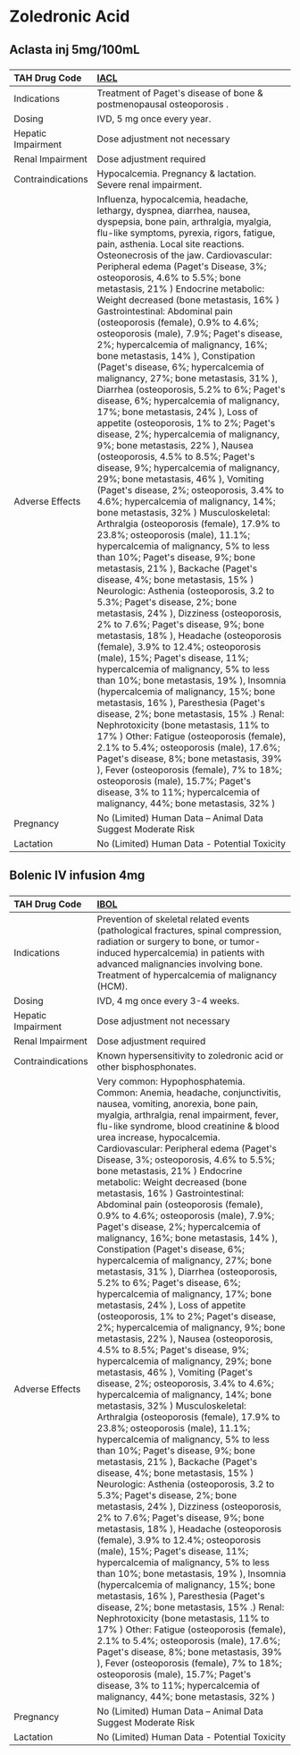 # Zoledronic Acid

## Aclasta inj 5mg/100mL

##### 

| TAH Drug Code      | [IACL](https://www.tahsda.org.tw/drugs/hissearch.php?drug_code=IACL)                                                                                                                                                                                                                                                                                                                                                                                                                                                                                                                                                                                                                                                                                                                                                                                                                                                                                                                                                                                                                                                                                                                                                                                                                                                                                                                                                                                                                                                                                                                                                                                                                                                                                                                                                                                                                                                                                                                                                                                                                                                                                                                                                                                              |
|:-------------------|:------------------------------------------------------------------------------------------------------------------------------------------------------------------------------------------------------------------------------------------------------------------------------------------------------------------------------------------------------------------------------------------------------------------------------------------------------------------------------------------------------------------------------------------------------------------------------------------------------------------------------------------------------------------------------------------------------------------------------------------------------------------------------------------------------------------------------------------------------------------------------------------------------------------------------------------------------------------------------------------------------------------------------------------------------------------------------------------------------------------------------------------------------------------------------------------------------------------------------------------------------------------------------------------------------------------------------------------------------------------------------------------------------------------------------------------------------------------------------------------------------------------------------------------------------------------------------------------------------------------------------------------------------------------------------------------------------------------------------------------------------------------------------------------------------------------------------------------------------------------------------------------------------------------------------------------------------------------------------------------------------------------------------------------------------------------------------------------------------------------------------------------------------------------------------------------------------------------------------------------------------------------|
| Indications        | Treatment of Paget's disease of bone & postmenopausal osteoporosis .                                                                                                                                                                                                                                                                                                                                                                                                                                                                                                                                                                                                                                                                                                                                                                                                                                                                                                                                                                                                                                                                                                                                                                                                                                                                                                                                                                                                                                                                                                                                                                                                                                                                                                                                                                                                                                                                                                                                                                                                                                                                                                                                                                                              |
| Dosing             | IVD, 5 mg once every year.                                                                                                                                                                                                                                                                                                                                                                                                                                                                                                                                                                                                                                                                                                                                                                                                                                                                                                                                                                                                                                                                                                                                                                                                                                                                                                                                                                                                                                                                                                                                                                                                                                                                                                                                                                                                                                                                                                                                                                                                                                                                                                                                                                                                                                        |
| Hepatic Impairment | Dose adjustment not necessary                                                                                                                                                                                                                                                                                                                                                                                                                                                                                                                                                                                                                                                                                                                                                                                                                                                                                                                                                                                                                                                                                                                                                                                                                                                                                                                                                                                                                                                                                                                                                                                                                                                                                                                                                                                                                                                                                                                                                                                                                                                                                                                                                                                                                                     |
| Renal Impairment   | Dose adjustment required                                                                                                                                                                                                                                                                                                                                                                                                                                                                                                                                                                                                                                                                                                                                                                                                                                                                                                                                                                                                                                                                                                                                                                                                                                                                                                                                                                                                                                                                                                                                                                                                                                                                                                                                                                                                                                                                                                                                                                                                                                                                                                                                                                                                                                          |
| Contraindications  | Hypocalcemia. Pregnancy & lactation. Severe renal impairment.                                                                                                                                                                                                                                                                                                                                                                                                                                                                                                                                                                                                                                                                                                                                                                                                                                                                                                                                                                                                                                                                                                                                                                                                                                                                                                                                                                                                                                                                                                                                                                                                                                                                                                                                                                                                                                                                                                                                                                                                                                                                                                                                                                                                     |
| Adverse Effects    | Influenza, hypocalcemia, headache, lethargy, dyspnea, diarrhea, nausea, dyspepsia, bone pain, arthralgia, myalgia, flu-like symptoms, pyrexia, rigors, fatigue, pain, asthenia. Local site reactions. Osteonecrosis of the jaw. Cardiovascular: Peripheral edema (Paget's Disease, 3%; osteoporosis, 4.6% to 5.5%; bone metastasis, 21% ) Endocrine metabolic: Weight decreased (bone metastasis, 16% ) Gastrointestinal: Abdominal pain (osteoporosis (female), 0.9% to 4.6%; osteoporosis (male), 7.9%; Paget's disease, 2%; hypercalcemia of malignancy, 16%; bone metastasis, 14% ), Constipation (Paget's disease, 6%; hypercalcemia of malignancy, 27%; bone metastasis, 31% ), Diarrhea (osteoporosis, 5.2% to 6%; Paget's disease, 6%; hypercalcemia of malignancy, 17%; bone metastasis, 24% ), Loss of appetite (osteoporosis, 1% to 2%; Paget's disease, 2%; hypercalcemia of malignancy, 9%; bone metastasis, 22% ), Nausea (osteoporosis, 4.5% to 8.5%; Paget's disease, 9%; hypercalcemia of malignancy, 29%; bone metastasis, 46% ), Vomiting (Paget's disease, 2%; osteoporosis, 3.4% to 4.6%; hypercalcemia of malignancy, 14%; bone metastasis, 32% ) Musculoskeletal: Arthralgia (osteoporosis (female), 17.9% to 23.8%; osteoporosis (male), 11.1%; hypercalcemia of malignancy, 5% to less than 10%; Paget's disease, 9%; bone metastasis, 21% ), Backache (Paget's disease, 4%; bone metastasis, 15% ) Neurologic: Asthenia (osteoporosis, 3.2 to 5.3%; Paget's disease, 2%; bone metastasis, 24% ), Dizziness (osteoporosis, 2% to 7.6%; Paget's disease, 9%; bone metastasis, 18% ), Headache (osteoporosis (female), 3.9% to 12.4%; osteoporosis (male), 15%; Paget's disease, 11%; hypercalcemia of malignancy, 5% to less than 10%; bone metastasis, 19% ), Insomnia (hypercalcemia of malignancy, 15%; bone metastasis, 16% ), Paresthesia (Paget's disease, 2%; bone metastasis, 15% .) Renal: Nephrotoxicity (bone metastasis, 11% to 17% ) Other: Fatigue (osteoporosis (female), 2.1% to 5.4%; osteoporosis (male), 17.6%; Paget's disease, 8%; bone metastasis, 39% ), Fever (osteoporosis (female), 7% to 18%; osteoporosis (male), 15.7%; Paget's disease, 3% to 11%; hypercalcemia of malignancy, 44%; bone metastasis, 32% ) |
| Pregnancy          | No (Limited) Human Data – Animal Data Suggest Moderate Risk                                                                                                                                                                                                                                                                                                                                                                                                                                                                                                                                                                                                                                                                                                                                                                                                                                                                                                                                                                                                                                                                                                                                                                                                                                                                                                                                                                                                                                                                                                                                                                                                                                                                                                                                                                                                                                                                                                                                                                                                                                                                                                                                                                                                       |
| Lactation          | No (Limited) Human Data - Potential Toxicity                                                                                                                                                                                                                                                                                                                                                                                                                                                                                                                                                                                                                                                                                                                                                                                                                                                                                                                                                                                                                                                                                                                                                                                                                                                                                                                                                                                                                                                                                                                                                                                                                                                                                                                                                                                                                                                                                                                                                                                                                                                                                                                                                                                                                      |

## Bolenic IV infusion 4mg

##### 

| TAH Drug Code      | [IBOL](https://www.tahsda.org.tw/drugs/hissearch.php?drug_code=IBOL)                                                                                                                                                                                                                                                                                                                                                                                                                                                                                                                                                                                                                                                                                                                                                                                                                                                                                                                                                                                                                                                                                                                                                                                                                                                                                                                                                                                                                                                                                                                                                                                                                                                                                                                                                                                                                                                                                                                                                                                                                                                                                                                                                                                                     |
|:-------------------|:-------------------------------------------------------------------------------------------------------------------------------------------------------------------------------------------------------------------------------------------------------------------------------------------------------------------------------------------------------------------------------------------------------------------------------------------------------------------------------------------------------------------------------------------------------------------------------------------------------------------------------------------------------------------------------------------------------------------------------------------------------------------------------------------------------------------------------------------------------------------------------------------------------------------------------------------------------------------------------------------------------------------------------------------------------------------------------------------------------------------------------------------------------------------------------------------------------------------------------------------------------------------------------------------------------------------------------------------------------------------------------------------------------------------------------------------------------------------------------------------------------------------------------------------------------------------------------------------------------------------------------------------------------------------------------------------------------------------------------------------------------------------------------------------------------------------------------------------------------------------------------------------------------------------------------------------------------------------------------------------------------------------------------------------------------------------------------------------------------------------------------------------------------------------------------------------------------------------------------------------------------------------------|
| Indications        | Prevention of skeletal related events (pathological fractures, spinal compression, radiation or surgery to bone, or tumor-induced hypercalcemia) in patients with advanced malignancies involving bone. Treatment of hypercalcemia of malignancy (HCM).                                                                                                                                                                                                                                                                                                                                                                                                                                                                                                                                                                                                                                                                                                                                                                                                                                                                                                                                                                                                                                                                                                                                                                                                                                                                                                                                                                                                                                                                                                                                                                                                                                                                                                                                                                                                                                                                                                                                                                                                                  |
| Dosing             | IVD, 4 mg once every 3-4 weeks.                                                                                                                                                                                                                                                                                                                                                                                                                                                                                                                                                                                                                                                                                                                                                                                                                                                                                                                                                                                                                                                                                                                                                                                                                                                                                                                                                                                                                                                                                                                                                                                                                                                                                                                                                                                                                                                                                                                                                                                                                                                                                                                                                                                                                                          |
| Hepatic Impairment | Dose adjustment not necessary                                                                                                                                                                                                                                                                                                                                                                                                                                                                                                                                                                                                                                                                                                                                                                                                                                                                                                                                                                                                                                                                                                                                                                                                                                                                                                                                                                                                                                                                                                                                                                                                                                                                                                                                                                                                                                                                                                                                                                                                                                                                                                                                                                                                                                            |
| Renal Impairment   | Dose adjustment required                                                                                                                                                                                                                                                                                                                                                                                                                                                                                                                                                                                                                                                                                                                                                                                                                                                                                                                                                                                                                                                                                                                                                                                                                                                                                                                                                                                                                                                                                                                                                                                                                                                                                                                                                                                                                                                                                                                                                                                                                                                                                                                                                                                                                                                 |
| Contraindications  | Known hypersensitivity to zoledronic acid or other bisphosphonates.                                                                                                                                                                                                                                                                                                                                                                                                                                                                                                                                                                                                                                                                                                                                                                                                                                                                                                                                                                                                                                                                                                                                                                                                                                                                                                                                                                                                                                                                                                                                                                                                                                                                                                                                                                                                                                                                                                                                                                                                                                                                                                                                                                                                      |
| Adverse Effects    | Very common: Hypophosphatemia. Common: Anemia, headache, conjunctivitis, nausea, vomiting, anorexia, bone pain, myalgia, arthralgia, renal impairment, fever, flu-like syndrome, blood creatinine & blood urea increase, hypocalcemia. Cardiovascular: Peripheral edema (Paget's Disease, 3%; osteoporosis, 4.6% to 5.5%; bone metastasis, 21% ) Endocrine metabolic: Weight decreased (bone metastasis, 16% ) Gastrointestinal: Abdominal pain (osteoporosis (female), 0.9% to 4.6%; osteoporosis (male), 7.9%; Paget's disease, 2%; hypercalcemia of malignancy, 16%; bone metastasis, 14% ), Constipation (Paget's disease, 6%; hypercalcemia of malignancy, 27%; bone metastasis, 31% ), Diarrhea (osteoporosis, 5.2% to 6%; Paget's disease, 6%; hypercalcemia of malignancy, 17%; bone metastasis, 24% ), Loss of appetite (osteoporosis, 1% to 2%; Paget's disease, 2%; hypercalcemia of malignancy, 9%; bone metastasis, 22% ), Nausea (osteoporosis, 4.5% to 8.5%; Paget's disease, 9%; hypercalcemia of malignancy, 29%; bone metastasis, 46% ), Vomiting (Paget's disease, 2%; osteoporosis, 3.4% to 4.6%; hypercalcemia of malignancy, 14%; bone metastasis, 32% ) Musculoskeletal: Arthralgia (osteoporosis (female), 17.9% to 23.8%; osteoporosis (male), 11.1%; hypercalcemia of malignancy, 5% to less than 10%; Paget's disease, 9%; bone metastasis, 21% ), Backache (Paget's disease, 4%; bone metastasis, 15% ) Neurologic: Asthenia (osteoporosis, 3.2 to 5.3%; Paget's disease, 2%; bone metastasis, 24% ), Dizziness (osteoporosis, 2% to 7.6%; Paget's disease, 9%; bone metastasis, 18% ), Headache (osteoporosis (female), 3.9% to 12.4%; osteoporosis (male), 15%; Paget's disease, 11%; hypercalcemia of malignancy, 5% to less than 10%; bone metastasis, 19% ), Insomnia (hypercalcemia of malignancy, 15%; bone metastasis, 16% ), Paresthesia (Paget's disease, 2%; bone metastasis, 15% .) Renal: Nephrotoxicity (bone metastasis, 11% to 17% ) Other: Fatigue (osteoporosis (female), 2.1% to 5.4%; osteoporosis (male), 17.6%; Paget's disease, 8%; bone metastasis, 39% ), Fever (osteoporosis (female), 7% to 18%; osteoporosis (male), 15.7%; Paget's disease, 3% to 11%; hypercalcemia of malignancy, 44%; bone metastasis, 32% ) |
| Pregnancy          | No (Limited) Human Data – Animal Data Suggest Moderate Risk                                                                                                                                                                                                                                                                                                                                                                                                                                                                                                                                                                                                                                                                                                                                                                                                                                                                                                                                                                                                                                                                                                                                                                                                                                                                                                                                                                                                                                                                                                                                                                                                                                                                                                                                                                                                                                                                                                                                                                                                                                                                                                                                                                                                              |
| Lactation          | No (Limited) Human Data - Potential Toxicity                                                                                                                                                                                                                                                                                                                                                                                                                                                                                                                                                                                                                                                                                                                                                                                                                                                                                                                                                                                                                                                                                                                                                                                                                                                                                                                                                                                                                                                                                                                                                                                                                                                                                                                                                                                                                                                                                                                                                                                                                                                                                                                                                                                                                             |

